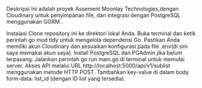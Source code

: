 Deskripsi
Ini adalah proyek Assement Moonlay Technologies,dengan Cloudinary untuk penyimpanan file, dan integrasi dengan PostgreSQL menggunakan GORM .


Instalasi
Clone repository ini ke direktori lokal Anda.
Buka terminal dan ketik perintah go mod tidy untuk mengelola dependensi Go.
Pastikan Anda memiliki akun Cloudinary dan sesuaikan konfigurasi pada file .env(di sini saya memakai akun saya).
Install PostgreSQL dan PGAdmin jika belum terpasang.
Jalankan perintah go run main.go di terminal untuk memulai server.
Akses API melalui URL http://localhost:5000/api/v1/sublist menggunakan metode HTTP POST. Tambahkan key-value di dalam body form-data: list_id (dengan ID list yang tersedia).
